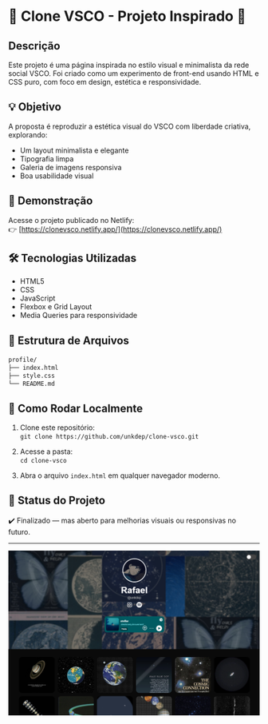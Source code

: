 # **📁 Clone VSCO - Projeto Inspirado 📁**

## **Descrição**

Este projeto é uma página inspirada no estilo visual e minimalista da rede social VSCO. Foi criado como um experimento de front-end usando HTML e CSS puro, com foco em design, estética e responsividade.

## **💡 Objetivo**

A proposta é reproduzir a estética visual do VSCO com liberdade criativa, explorando:

* Um layout minimalista e elegante  
* Tipografia limpa  
* Galeria de imagens responsiva  
* Boa usabilidade visual  

## **📸 Demonstração**

Acesse o projeto publicado no Netlify:  
👉 [https://clonevsco.netlify.app/](https://clonevsco.netlify.app/)

## **🛠️ Tecnologias Utilizadas**

* HTML5  
* CSS  
* JavaScript  
* Flexbox e Grid Layout  
* Media Queries para responsividade  

## **📁 Estrutura de Arquivos**
```
profile/
├── index.html
├── style.css
└── README.md
```

## **🚀 Como Rodar Localmente**

1. Clone este repositório:  
   `git clone https://github.com/unkdep/clone-vsco.git`

2. Acesse a pasta:  
   `cd clone-vsco`

3. Abra o arquivo `index.html` em qualquer navegador moderno.

## **🚧 Status do Projeto**

✔️ Finalizado — mas aberto para melhorias visuais ou responsivas no futuro.

---

![Preview do Projeto](img/vsco.png)
